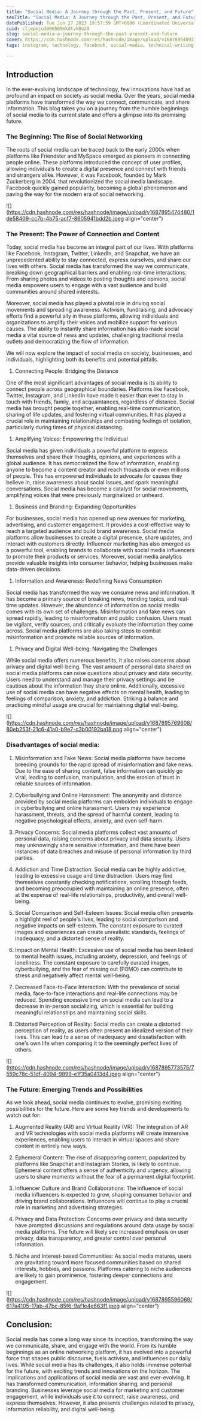 ```yaml
---
title: "Social Media: A Journey through the Past, Present, and Future"
seoTitle: "Social Media: A Journey through the Past, Present, and Future"
datePublished: Tue Jun 27 2023 19:57:59 GMT+0000 (Coordinated Universal Time)
cuid: cljepmju3000509mkdtvk0o20
slug: social-media-a-journey-through-the-past-present-and-future
cover: https://cdn.hashnode.com/res/hashnode/image/upload/v1687895409377/2e915511-7110-4543-8f83-928866962558.jpeg
tags: instagram, technology, facebook, social-media, technical-writing-1

---
```


## Introduction

In the ever-evolving landscape of technology, few innovations have had as profound an impact on society as social media. Over the years, social media platforms have transformed the way we connect, communicate, and share information. This blog takes you on a journey from the humble beginnings of social media to its current state and offers a glimpse into its promising future.

### The Beginning: The Rise of Social Networking

The roots of social media can be traced back to the early 2000s when platforms like Friendster and MySpace emerged as pioneers in connecting people online. These platforms introduced the concept of user profiles, allowing individuals to create a digital presence and connect with friends and strangers alike. However, it was Facebook, founded by Mark Zuckerberg in 2004, that revolutionized the social media landscape. Facebook quickly gained popularity, becoming a global phenomenon and paving the way for the modern era of social networking.

![](https://cdn.hashnode.com/res/hashnode/image/upload/v1687895474480/1de58409-cc7b-4b75-acf7-8605941bdd2b.jpeg align="center")

### The Present: The Power of Connection and Content

Today, social media has become an integral part of our lives. With platforms like Facebook, Instagram, Twitter, LinkedIn, and Snapchat, we have an unprecedented ability to stay connected, express ourselves, and share our lives with others. Social media has transformed the way we communicate, breaking down geographical barriers and enabling real-time interactions. From sharing photos and videos to posting thoughts and opinions, social media empowers users to engage with a vast audience and build communities around shared interests.

Moreover, social media has played a pivotal role in driving social movements and spreading awareness. Activism, fundraising, and advocacy efforts find a powerful ally in these platforms, allowing individuals and organizations to amplify their voices and mobilize support for various causes. The ability to instantly share information has also made social media a vital source of news and updates, challenging traditional media outlets and democratizing the flow of information.

We will now explore the impact of social media on society, businesses, and individuals, highlighting both its benefits and potential pitfalls.

1. Connecting People: Bridging the Distance
    

One of the most significant advantages of social media is its ability to connect people across geographical boundaries. Platforms like Facebook, Twitter, Instagram, and LinkedIn have made it easier than ever to stay in touch with friends, family, and acquaintances, regardless of distance. Social media has brought people together, enabling real-time communication, sharing of life updates, and fostering virtual communities. It has played a crucial role in maintaining relationships and combating feelings of isolation, particularly during times of physical distancing.

1. Amplifying Voices: Empowering the Individual
    

Social media has given individuals a powerful platform to express themselves and share their thoughts, opinions, and experiences with a global audience. It has democratized the flow of information, enabling anyone to become a content creator and reach thousands or even millions of people. This has empowered individuals to advocate for causes they believe in, raise awareness about social issues, and spark meaningful conversations. Social media has become a catalyst for social movements, amplifying voices that were previously marginalized or unheard.

1. Business and Branding: Expanding Opportunities
    

For businesses, social media has opened up new avenues for marketing, advertising, and customer engagement. It provides a cost-effective way to reach a targeted audience and build brand awareness. Social media platforms allow businesses to create a digital presence, share updates, and interact with customers directly. Influencer marketing has also emerged as a powerful tool, enabling brands to collaborate with social media influencers to promote their products or services. Moreover, social media analytics provide valuable insights into consumer behavior, helping businesses make data-driven decisions.

1. Information and Awareness: Redefining News Consumption
    

Social media has transformed the way we consume news and information. It has become a primary source of breaking news, trending topics, and real-time updates. However, the abundance of information on social media comes with its own set of challenges. Misinformation and fake news can spread rapidly, leading to misinformation and public confusion. Users must be vigilant, verify sources, and critically evaluate the information they come across. Social media platforms are also taking steps to combat misinformation and promote reliable sources of information.

1. Privacy and Digital Well-being: Navigating the Challenges
    

While social media offers numerous benefits, it also raises concerns about privacy and digital well-being. The vast amount of personal data shared on social media platforms can raise questions about privacy and data security. Users need to understand and manage their privacy settings and be cautious about the information they share online. Additionally, excessive use of social media can have negative effects on mental health, leading to feelings of comparison, anxiety, and addiction. Striking a balance and practicing mindful usage are crucial for maintaining digital well-being.

![](https://cdn.hashnode.com/res/hashnode/image/upload/v1687895769608/80eb253f-21c6-41a0-b9e7-c3b00192ba18.png align="center")

### Disadvantages of social media:

1. Misinformation and Fake News: Social media platforms have become breeding grounds for the rapid spread of misinformation and fake news. Due to the ease of sharing content, false information can quickly go viral, leading to confusion, manipulation, and the erosion of trust in reliable sources of information.
    
2. Cyberbullying and Online Harassment: The anonymity and distance provided by social media platforms can embolden individuals to engage in cyberbullying and online harassment. Users may experience harassment, threats, and the spread of harmful content, leading to negative psychological effects, anxiety, and even self-harm.
    
3. Privacy Concerns: Social media platforms collect vast amounts of personal data, raising concerns about privacy and data security. Users may unknowingly share sensitive information, and there have been instances of data breaches and misuse of personal information by third parties.
    
4. Addiction and Time Distraction: Social media can be highly addictive, leading to excessive usage and time distraction. Users may find themselves constantly checking notifications, scrolling through feeds, and becoming preoccupied with maintaining an online presence, often at the expense of real-life relationships, productivity, and overall well-being.
    
5. Social Comparison and Self-Esteem Issues: Social media often presents a highlight reel of people's lives, leading to social comparison and negative impacts on self-esteem. The constant exposure to curated images and experiences can create unrealistic standards, feelings of inadequacy, and a distorted sense of reality.
    
6. Impact on Mental Health: Excessive use of social media has been linked to mental health issues, including anxiety, depression, and feelings of loneliness. The constant exposure to carefully curated images, cyberbullying, and the fear of missing out (FOMO) can contribute to stress and negatively affect mental well-being.
    
7. Decreased Face-to-Face Interaction: With the prevalence of social media, face-to-face interactions and real-life connections may be reduced. Spending excessive time on social media can lead to a decrease in in-person socializing, which is essential for building meaningful relationships and maintaining social skills.
    
8. Distorted Perception of Reality: Social media can create a distorted perception of reality, as users often present an idealized version of their lives. This can lead to a sense of inadequacy and dissatisfaction with one's own life when comparing it to the seemingly perfect lives of others.
    

![](https://cdn.hashnode.com/res/hashnode/image/upload/v1687895773575/7559c78c-51df-4094-9899-e1f35a0413d4.jpeg align="center")

### The Future: Emerging Trends and Possibilities

As we look ahead, social media continues to evolve, promising exciting possibilities for the future. Here are some key trends and developments to watch out for:

1. Augmented Reality (AR) and Virtual Reality (VR): The integration of AR and VR technologies with social media platforms will create immersive experiences, enabling users to interact in virtual spaces and share content in entirely new ways.
    
2. Ephemeral Content: The rise of disappearing content, popularized by platforms like Snapchat and Instagram Stories, is likely to continue. Ephemeral content offers a sense of authenticity and urgency, allowing users to share moments without the fear of a permanent digital footprint.
    
3. Influencer Culture and Brand Collaborations: The influence of social media influencers is expected to grow, shaping consumer behavior and driving brand collaborations. Influencers will continue to play a crucial role in marketing and advertising strategies.
    
4. Privacy and Data Protection: Concerns over privacy and data security have prompted discussions and regulations around data usage by social media platforms. The future will likely see increased emphasis on user privacy, data transparency, and greater control over personal information.
    
5. Niche and Interest-based Communities: As social media matures, users are gravitating toward more focused communities based on shared interests, hobbies, and passions. Platforms catering to niche audiences are likely to gain prominence, fostering deeper connections and engagement.
    

![](https://cdn.hashnode.com/res/hashnode/image/upload/v1687895596069/617a4105-17ab-47bc-85f6-9af1e4e663f1.jpeg align="center")

## Conclusion:

Social media has come a long way since its inception, transforming the way we communicate, share, and engage with the world. From its humble beginnings as an online networking platform, it has evolved into a powerful force that shapes public discourse, fuels activism, and influences our daily lives. While social media has its challenges, it also holds immense potential for the future, with exciting trends and innovations on the horizon. The implications and applications of social media are vast and ever-evolving. It has transformed communication, information sharing, and personal branding. Businesses leverage social media for marketing and customer engagement, while individuals use it to connect, raise awareness, and express themselves. However, it also presents challenges related to privacy, information reliability, and digital well-being.